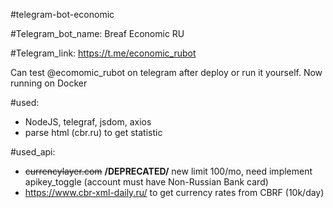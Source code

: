 #telegram-bot-economic

#Telegram_bot_name: Breaf Economic RU

#Telegram_link: https://t.me/economic_rubot


Can test @ecomomic_rubot on telegram after deploy or run it yourself. Now running on Docker

#used:
- NodeJS, telegraf, jsdom, axios
- parse html (cbr.ru) to get statistic

#used_api:
- ~~currencylayer.com~~  **/DEPRECATED/** new limit 100/mo, need implement apikey_toggle (account must have Non-Russian Bank 
  card)
- https://www.cbr-xml-daily.ru/ to get currency rates from CBRF (10k/day)
